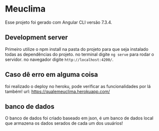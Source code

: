 # Meuclima

Esse projeto foi gerado com Angular CLI versão 7.3.4.

## Development server
Primeiro utilize o npm install na pasta do projeto para que seja instalado todas as dependências do projeto.
no terminal digite `ng serve` para rodar o servidor. no navegador digite `http://localhost:4200/`.

## Caso dê erro em alguma coisa

foi realizado o deploy no heroku, pode verificar as funcionalidades por lá também!
url: https://qualemeuclima.herokuapp.com/

## banco de dados
O banco de dados foi criado baseado em json, é um banco de dados local que armazena os dados serados de cada um dos usuários!
